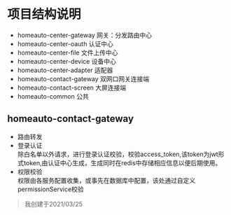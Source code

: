 # 项目结构说明

* homeauto-center-gateway 网关：分发路由中心
* homeauto-center-oauth 认证中心
* homeauto-center-file 文件上传中心
* homeauto-center-device 设备中心
* homeauto-center-adapter 适配器
* homeauto-contact-gateway 双网口网关连接端
* homeauto-contact-screen 大屏连接端
* homeauto-common 公共


## homeauto-contact-gateway
* 路由转发
* 登录认证  
除白名单以外请求，进行登录认证校验，校验access_token,该token为jwt形式token,由认证中心生成，生成同时在redis中存储相应信息以便后期使用。
* 权限校验  
权限由各服务配置收集，或事先在数据库中配置，该处通过自定义permissionService校验

> 我创建于2021/03/25 